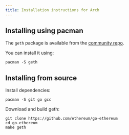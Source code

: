 ```yaml
---
title: Installation instructions for Arch
---
```


## Installing using pacman

The `geth` package is available from the [community repo](https://www.archlinux.org/packages/community/x86_64/geth/).

You can install it using:

```shell
pacman -S geth
```

## Installing from source

Install dependencies:

```shell
pacman -S git go gcc
```

Download and build geth:

```shell
git clone https://github.com/ethereum/go-ethereum
cd go-ethereum
make geth
```

